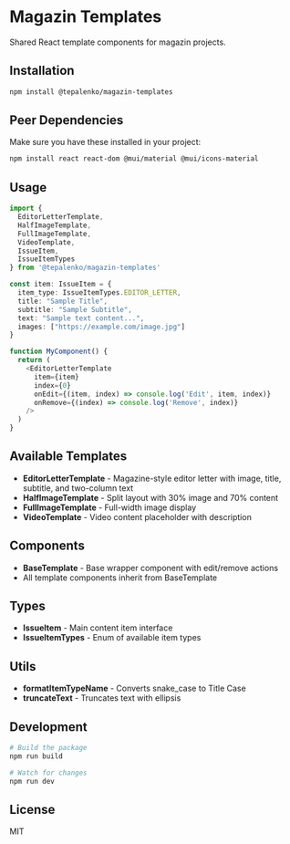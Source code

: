 # Magazin Templates

Shared React template components for magazin projects.

## Installation

```bash
npm install @tepalenko/magazin-templates
```

## Peer Dependencies

Make sure you have these installed in your project:

```bash
npm install react react-dom @mui/material @mui/icons-material
```

## Usage

```typescript
import { 
  EditorLetterTemplate, 
  HalfImageTemplate, 
  FullImageTemplate, 
  VideoTemplate,
  IssueItem,
  IssueItemTypes 
} from '@tepalenko/magazin-templates'

const item: IssueItem = {
  item_type: IssueItemTypes.EDITOR_LETTER,
  title: "Sample Title",
  subtitle: "Sample Subtitle",
  text: "Sample text content...",
  images: ["https://example.com/image.jpg"]
}

function MyComponent() {
  return (
    <EditorLetterTemplate
      item={item}
      index={0}
      onEdit={(item, index) => console.log('Edit', item, index)}
      onRemove={(index) => console.log('Remove', index)}
    />
  )
}
```

## Available Templates

- **EditorLetterTemplate** - Magazine-style editor letter with image, title, subtitle, and two-column text
- **HalfImageTemplate** - Split layout with 30% image and 70% content
- **FullImageTemplate** - Full-width image display
- **VideoTemplate** - Video content placeholder with description

## Components

- **BaseTemplate** - Base wrapper component with edit/remove actions
- All template components inherit from BaseTemplate

## Types

- **IssueItem** - Main content item interface
- **IssueItemTypes** - Enum of available item types

## Utils

- **formatItemTypeName** - Converts snake_case to Title Case
- **truncateText** - Truncates text with ellipsis

## Development

```bash
# Build the package
npm run build

# Watch for changes
npm run dev
```

## License

MIT
